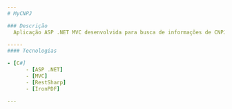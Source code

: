```yaml
---
# MyCNPJ

### Descrição
  Aplicação ASP .NET MVC desenvolvida para busca de informações de CNPJ e exportação via PDF utilizando o IronPdf.

-----
#### Tecnologias

- [C#]
      - [ASP .NET]
      - [MVC]
      - [RestSharp]
      - [IronPDF]

---
```

